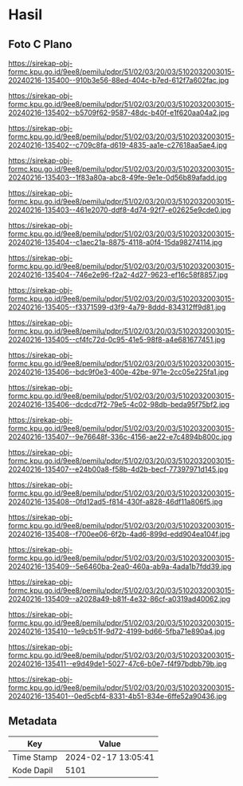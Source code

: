 # Hasil

## Foto C Plano

https://sirekap-obj-formc.kpu.go.id/9ee8/pemilu/pdpr/51/02/03/20/03/5102032003015-20240216-135400--910b3e56-88ed-404c-b7ed-612f7a602fac.jpg

https://sirekap-obj-formc.kpu.go.id/9ee8/pemilu/pdpr/51/02/03/20/03/5102032003015-20240216-135402--b5709f62-9587-48dc-b40f-e1f620aa04a2.jpg

https://sirekap-obj-formc.kpu.go.id/9ee8/pemilu/pdpr/51/02/03/20/03/5102032003015-20240216-135402--c709c8fa-d619-4835-aa1e-c27618aa5ae4.jpg

https://sirekap-obj-formc.kpu.go.id/9ee8/pemilu/pdpr/51/02/03/20/03/5102032003015-20240216-135403--1f83a80a-abc8-49fe-9e1e-0d56b89afadd.jpg

https://sirekap-obj-formc.kpu.go.id/9ee8/pemilu/pdpr/51/02/03/20/03/5102032003015-20240216-135403--461e2070-ddf8-4d74-92f7-e02625e9cde0.jpg

https://sirekap-obj-formc.kpu.go.id/9ee8/pemilu/pdpr/51/02/03/20/03/5102032003015-20240216-135404--c1aec21a-8875-4118-a0f4-15da98274114.jpg

https://sirekap-obj-formc.kpu.go.id/9ee8/pemilu/pdpr/51/02/03/20/03/5102032003015-20240216-135404--746e2e96-f2a2-4d27-9623-ef16c58f8857.jpg

https://sirekap-obj-formc.kpu.go.id/9ee8/pemilu/pdpr/51/02/03/20/03/5102032003015-20240216-135405--f3371599-d3f9-4a79-8ddd-834312ff9d81.jpg

https://sirekap-obj-formc.kpu.go.id/9ee8/pemilu/pdpr/51/02/03/20/03/5102032003015-20240216-135405--cf4fc72d-0c95-41e5-98f8-a4e681677451.jpg

https://sirekap-obj-formc.kpu.go.id/9ee8/pemilu/pdpr/51/02/03/20/03/5102032003015-20240216-135406--bdc9f0e3-400e-42be-971e-2cc05e225fa1.jpg

https://sirekap-obj-formc.kpu.go.id/9ee8/pemilu/pdpr/51/02/03/20/03/5102032003015-20240216-135406--dcdcd7f2-79e5-4c02-98db-beda95f75bf2.jpg

https://sirekap-obj-formc.kpu.go.id/9ee8/pemilu/pdpr/51/02/03/20/03/5102032003015-20240216-135407--9e76648f-336c-4156-ae22-e7c4894b800c.jpg

https://sirekap-obj-formc.kpu.go.id/9ee8/pemilu/pdpr/51/02/03/20/03/5102032003015-20240216-135407--e24b00a8-f58b-4d2b-becf-77397971d145.jpg

https://sirekap-obj-formc.kpu.go.id/9ee8/pemilu/pdpr/51/02/03/20/03/5102032003015-20240216-135408--0fd12ad5-f814-430f-a828-46df11a806f5.jpg

https://sirekap-obj-formc.kpu.go.id/9ee8/pemilu/pdpr/51/02/03/20/03/5102032003015-20240216-135408--f700ee06-6f2b-4ad6-899d-edd904ea104f.jpg

https://sirekap-obj-formc.kpu.go.id/9ee8/pemilu/pdpr/51/02/03/20/03/5102032003015-20240216-135409--5e6460ba-2ea0-460a-ab9a-4ada1b7fdd39.jpg

https://sirekap-obj-formc.kpu.go.id/9ee8/pemilu/pdpr/51/02/03/20/03/5102032003015-20240216-135409--a2028a49-b81f-4e32-86cf-a0319ad40062.jpg

https://sirekap-obj-formc.kpu.go.id/9ee8/pemilu/pdpr/51/02/03/20/03/5102032003015-20240216-135410--1e9cb51f-9d72-4199-bd66-5fba71e890a4.jpg

https://sirekap-obj-formc.kpu.go.id/9ee8/pemilu/pdpr/51/02/03/20/03/5102032003015-20240216-135411--e9d49de1-5027-47c6-b0e7-f4f97bdbb79b.jpg

https://sirekap-obj-formc.kpu.go.id/9ee8/pemilu/pdpr/51/02/03/20/03/5102032003015-20240216-135401--0ed5cbf4-8331-4b51-834e-6ffe52a90436.jpg


## Metadata

| Key        | Value               |
| ---------- | ------------------- |
| Time Stamp | 2024-02-17 13:05:41 |
| Kode Dapil | 5101                |



